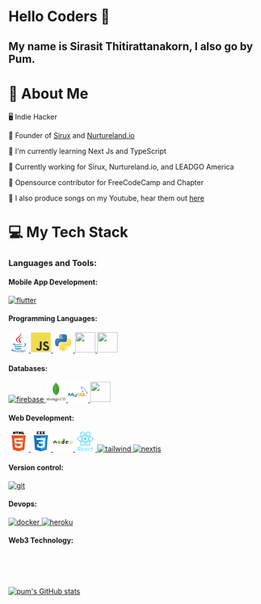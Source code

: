 # Hello Coders 👋


## My name is Sirasit Thitirattanakorn, I also go by Pum. 


# 📖 About Me

<p> 🖥  Indie Hacker</p>
<p> 💼  Founder of <a  target="_blank" href="https://www.siruxsolutions.com/">Sirux</a>  and <a target="_blank" href="https://nurtureland.io/">Nurtureland.io</a> </p>
<p> 🌱  I'm currently learning Next Js and TypeScript</p>
<p> 🔭  Currently working for Sirux, Nurtureland.io, and LEADGO America </p>
<p> 📖 Opensource contributor for FreeCodeCamp and Chapter </p>
<p> 🎹 I also produce songs on my Youtube, hear them out <a href="https://www.youtube.com/channel/UCDIgjpSS4f5lka5mkPLsZeA/featured">here</a></p>



# 💻 My Tech Stack

<h3 align="left">Languages and Tools:</h3>
<h4 aligh="left">Mobile App Development:</h4>
<p align="left"> 
<a href="https://flutter.dev" target="_blank"> <img src="https://www.vectorlogo.zone/logos/flutterio/flutterio-icon.svg" alt="flutter" width="40" height="40"/> </a> 
<h4 aligh="left">Programming Languages:</h4>
<a href="https://www.java.com" target="_blank"> <img src="https://raw.githubusercontent.com/devicons/devicon/master/icons/java/java-original.svg" alt="java" width="40" height="40"/> </a>
<a href="https://developer.mozilla.org/en-US/docs/Web/JavaScript" target="_blank"> <img src="https://raw.githubusercontent.com/devicons/devicon/master/icons/javascript/javascript-original.svg" alt="javascript" width="40" height="40"/> </a>
<a href="https://www.python.org" target="_blank"> <img src="https://raw.githubusercontent.com/devicons/devicon/master/icons/python/python-original.svg" alt="python" width="40" height="40"/> </a> 
<a href="https://dart.dev/" target="_blank"> 
<img src="https://cdn.jsdelivr.net/gh/devicons/devicon/icons/dart/dart-original.svg" width="40" height="40" /> 
</a> 
<a href="https://www.typescriptlang.org/" target="_blank"> 
<img src="https://cdn.jsdelivr.net/gh/devicons/devicon/icons/typescript/typescript-original.svg" width="40" height="40"/>
</a> 

<h4 aligh="left">Databases:</h4>
<a href="https://firebase.google.com/" target="_blank"> <img src="https://www.vectorlogo.zone/logos/firebase/firebase-icon.svg" alt="firebase" width="40" height="40"/> </a> 
<a href="https://www.mongodb.com/" target="_blank"> <img src="https://raw.githubusercontent.com/devicons/devicon/master/icons/mongodb/mongodb-original-wordmark.svg" alt="mongodb" width="40" height="40"/> </a> 
<a href="https://www.mysql.com/" target="_blank"> <img src="https://raw.githubusercontent.com/devicons/devicon/master/icons/mysql/mysql-original-wordmark.svg" alt="mysql" width="40" height="40"/> </a> 
<a href="https://postgrest.org/en/stable/" target="_blank"> 
<img src="https://cdn.jsdelivr.net/gh/devicons/devicon/icons/postgresql/postgresql-original.svg" width="40" height="40"/>
</a> 


<h4 aligh="left">Web Development:</h4>
<a href="https://www.w3.org/html/" target="_blank"> <img src="https://raw.githubusercontent.com/devicons/devicon/master/icons/html5/html5-original-wordmark.svg" alt="html5" width="40" height="40"/> </a>
<a href="https://www.w3schools.com/css/" target="_blank"> <img src="https://raw.githubusercontent.com/devicons/devicon/master/icons/css3/css3-original-wordmark.svg" alt="css3" width="40" height="40"/> </a>
<a href="https://nodejs.org" target="_blank"> <img src="https://raw.githubusercontent.com/devicons/devicon/master/icons/nodejs/nodejs-original-wordmark.svg" alt="nodejs" width="40" height="40"/> </a> 
<a href="https://reactjs.org/" target="_blank"> <img src="https://raw.githubusercontent.com/devicons/devicon/master/icons/react/react-original-wordmark.svg" alt="react" width="40" height="40"/> </a> 
<a href="https://tailwindcss.com/" target="_blank"> <img src="https://cdn.jsdelivr.net/gh/devicons/devicon/icons/tailwindcss/tailwindcss-original-wordmark.svg" 
 alt="tailwind" width="40" height="40"/> </a> 
 <a href="https://nextjs.org/" target="_blank"> 
<img src="https://cdn.jsdelivr.net/gh/devicons/devicon/icons/nextjs/nextjs-original-wordmark.svg" 
 alt="nextjs" width="40" height="40"/> 
 </a> 



<h4 aligh="left">Version control:</h4>
<a href="https://git-scm.com/" target="_blank"> <img src="https://www.vectorlogo.zone/logos/git-scm/git-scm-icon.svg" alt="git" width="40" height="40"/> </a> 

<h4 aligh="left">Devops:</h4>
<a href="https://www.docker.com/" target="_blank"> <img src="https://cdn.jsdelivr.net/gh/devicons/devicon/icons/docker/docker-original-wordmark.svg" alt="docker" width="40" height="40"/> </a> 
<a href="https://www.heroku.com/" target="_blank"> <img src="https://cdn.jsdelivr.net/gh/devicons/devicon/icons/heroku/heroku-original-wordmark.svg" alt="heroku" width="40" height="40"/> </a> 

<h4 aligh="left">Web3 Technology:</h4>



<br>
<br>
<br>


[![pum's GitHub stats](https://github-readme-stats.vercel.app/api?username=hisnameispum)](https://github.com/anuraghazra/github-readme-stats)


<!--

**hisnameispum/hisnameispum** is a ✨ _special_ ✨ repository because its `README.md` (this file) appears on your GitHub profile.

Here are some ideas to get you started:


- 🔭 I’m currently working on ...
- 🌱 I’m currently learning ...
- 👯 I’m looking to collaborate on ...
- 🤔 I’m looking for help with ...
- 💬 Ask me about ...
- 📫 How to reach me: ...
- 😄 Pronouns: ...
- ⚡ Fun fact: ...
-->
